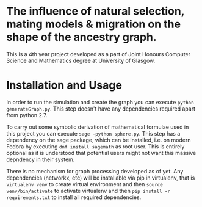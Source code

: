 # The influence of natural selection, mating models & migration on the shape of the ancestry graph.

This is a 4th year project developed as a part of Joint Honours Computer Science and Mathematics degree at University of Glasgow.

# Installation and Usage

In order to run the simulation and create the graph you can execute `python generateGraph.py`. This step doesn't have any dependencies required apart from python 2.7.

To carry out some symbolic derivation of mathematical formulae used in this project you can execute `sage -python sphere.py`. This step has a dependency on the sage package, which can be installed, i.e. on modern Fedora by executing `dnf install sagemath` as root user. This is entirely optional as it is understood that potential users might not want this massive depndency in their system.

There is no mechanism for graph processing developed as of yet. Any dependencies (networkx, etc) will be installable via pip in virtualenv, that is `virtualenv venv` to create virtual environment and then `source venv/bin/activate` to activate virtualenv and then `pip install -r requirements.txt` to install all required dependencies.

